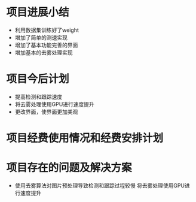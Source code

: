 # 项目进展小结

- 利用数据集训练好了weight
- 增加了简单的测速实现
- 增加了基本功能完善的界面
- 增加基本的去雾处理实现


# 项目今后计划

- 提高检测和跟踪速度
- 将去雾处理使用GPU进行速度提升
- 更改界面，使界面更加美观

# 项目经费使用情况和经费安排计划


# 项目存在的问题及解决方案

- 使用去雾算法对图片预处理导致检测和跟踪过程较慢
将去雾处理使用GPU进行速度提升
